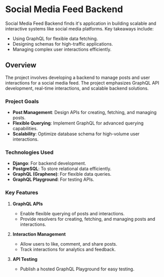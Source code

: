 # Social Media Feed Backend

Social Media Feed Backend finds it's application in building scalable and interactive systems like social media platforms.
Key takeaways include:

- Using GraphQL for flexible data fetching.
- Designing schemas for high-traffic applications.
- Managing complex user interactions efficiently.

## Overview

The project involves developing a backend to manage posts and user interactions for a social media feed.
The project emphasizes GraphQL API development, real-time interactions, and scalable backend solutions.

### Project Goals

- **Post Management**: Design APIs for creating, fetching, and managing posts.
- **Flexible Querying**: Implement GraphQL for advanced querying capabilities.
- **Scalability**: Optimize database schema for high-volume user interactions.

### Technologies Used

- **Django**: For backend development.
- **PostgreSQL**: To store relational data efficiently.
- **GraphQL (Graphene)**: For flexible data queries.
- **GraphQL Playground**: For testing APIs.

### Key Features

1. **GraphQL APIs**
    - Enable flexible querying of posts and interactions.
    - Provide resolvers for creating, fetching, and managing posts and interactions.

2. **Interaction Management**
    - Allow users to like, comment, and share posts.
    - Track interactions for analytics and feedback.

3. **API Testing**
    - Publish a hosted GraphQL Playground for easy testing.
